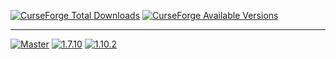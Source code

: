 [![CurseForge Total Downloads](http://cf.way2muchnoise.eu/full_pack-fr_downloads.svg)](https://minecraft.curseforge.com/projects/pack-fr)
[![CurseForge Available Versions](http://cf.way2muchnoise.eu/versions/For%20MC_pack-fr_all.svg)](https://minecraft.curseforge.com/projects/pack-fr)

<hr></hr>

[![Master](https://img.shields.io/badge/-Master-orange.svg?style=flat-square)](https://github.com/GalliCraft/Pack-FR/tree/1.7.10)
[![1.7.10](https://img.shields.io/badge/-1.7.10-lightgrey.svg?style=flat-square)](https://github.com/GalliCraft/Pack-FR/tree/1.7.10)
[![1.10.2](https://img.shields.io/badge/-1.10.2-lightgrey.svg?style=flat-square)](https://github.com/GalliCraft/Pack-FR/tree/1.10.2)
